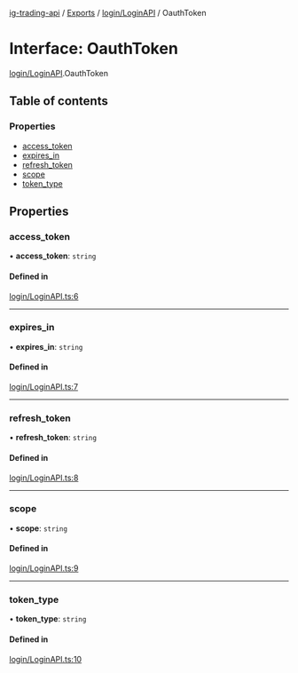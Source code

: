 [ig-trading-api](../README.md) / [Exports](../modules.md) / [login/LoginAPI](../modules/login_LoginAPI.md) / OauthToken

# Interface: OauthToken

[login/LoginAPI](../modules/login_LoginAPI.md).OauthToken

## Table of contents

### Properties

- [access_token](login_LoginAPI.OauthToken.md#access_token)
- [expires_in](login_LoginAPI.OauthToken.md#expires_in)
- [refresh_token](login_LoginAPI.OauthToken.md#refresh_token)
- [scope](login_LoginAPI.OauthToken.md#scope)
- [token_type](login_LoginAPI.OauthToken.md#token_type)

## Properties

### access_token

• **access_token**: `string`

#### Defined in

[login/LoginAPI.ts:6](https://github.com/bennycode/ig-trading-api/blob/f7fd8d0/src/login/LoginAPI.ts#L6)

---

### expires_in

• **expires_in**: `string`

#### Defined in

[login/LoginAPI.ts:7](https://github.com/bennycode/ig-trading-api/blob/f7fd8d0/src/login/LoginAPI.ts#L7)

---

### refresh_token

• **refresh_token**: `string`

#### Defined in

[login/LoginAPI.ts:8](https://github.com/bennycode/ig-trading-api/blob/f7fd8d0/src/login/LoginAPI.ts#L8)

---

### scope

• **scope**: `string`

#### Defined in

[login/LoginAPI.ts:9](https://github.com/bennycode/ig-trading-api/blob/f7fd8d0/src/login/LoginAPI.ts#L9)

---

### token_type

• **token_type**: `string`

#### Defined in

[login/LoginAPI.ts:10](https://github.com/bennycode/ig-trading-api/blob/f7fd8d0/src/login/LoginAPI.ts#L10)
